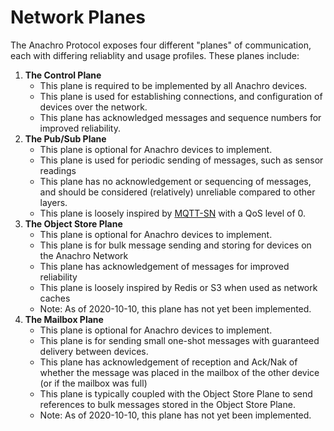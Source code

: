 # Network Planes

The Anachro Protocol exposes four different "planes" of communication, each with differing reliablity and usage profiles. These planes include:

1. **The Control Plane**
    * This plane is required to be implemented by all Anachro devices.
    * This plane is used for establishing connections, and configuration of devices over the network.
    * This plane has acknowledged messages and sequence numbers for improved reliability.
2. **The Pub/Sub Plane**
    * This plane is optional for Anachro devices to implement.
    * This plane is used for periodic sending of messages, such as sensor readings
    * This plane has no acknowledgement or sequencing of messages, and should be considered (relatively) unreliable compared to other layers.
    * This plane is loosely inspired by [MQTT-SN](http://www.steves-internet-guide.com/mqtt-sn/) with a QoS level of 0.
3. **The Object Store Plane**
    * This plane is optional for Anachro devices to implement.
    * This plane is for bulk message sending and storing for devices on the Anachro Network
    * This plane has acknowledgement of messages for improved reliability
    * This plane is loosely inspired by Redis or S3 when used as network caches
    * Note: As of 2020-10-10, this plane has not yet been implemented.
4. **The Mailbox Plane**
    * This plane is optional for Anachro devices to implement.
    * This plane is for sending small one-shot messages with guaranteed delivery between devices.
    * This plane has acknowledgement of reception and Ack/Nak of whether the message was placed in the mailbox of the other device (or if the mailbox was full)
    * This plane is typically coupled with the Object Store Plane to send references to bulk messages stored in the Object Store Plane.
    * Note: As of 2020-10-10, this plane has not yet been implemented.
